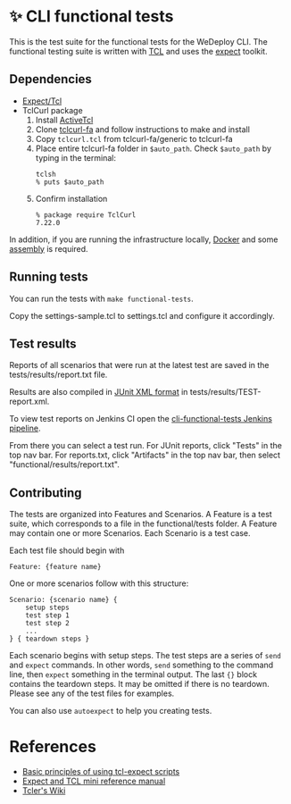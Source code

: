 # ✨ CLI functional tests

This is the test suite for the functional tests for the WeDeploy CLI. The functional testing suite is written with [TCL](https://tcl.tk/) and uses the [expect](https://core.tcl.tk/expect) toolkit.

## Dependencies

* [Expect/Tcl](https://expect.sourceforge.net/)
* TclCurl package
    1. Install [ActiveTcl](https://www.activestate.com/activetcl/downloads)
    1. Clone [tclcurl-fa](https://github.com/flightaware/tclcurl-fa) and follow instructions to make and install
    1. Copy `tclcurl.tcl` from tclcurl-fa/generic to tclcurl-fa
    1. Place entire tclcurl-fa folder in `$auto_path`.  Check `$auto_path` by typing in the terminal:
        ```
        tclsh
        % puts $auto_path
        ```
    1. Confirm installation
        ```
        % package require TclCurl
        7.22.0
        ```

In addition, if you are running the infrastructure locally, [Docker](https://www.docker.com/) and some [assembly](https://github.com/wedeploy/training#development) is required.

## Running tests
You can run the tests with `make functional-tests`.

Copy the settings-sample.tcl to settings.tcl and configure it accordingly.

## Test results
Reports of all scenarios that were run at the latest test are saved in the tests/results/report.txt file.

Results are also compiled in [JUnit XML format](https://wiki.jenkins.io/display/JENKINS/JUnit+Plugin) in tests/results/TEST-report.xml.  

To view test reports on Jenkins CI open the [cli-functional-tests Jenkins pipeline](https://ci.wedeploy.com/blue/organizations/jenkins/WeDeploy%2Fcli-functional-tests/activity/).

From there you can select a test run. For JUnit reports, click "Tests" in the top nav bar. For reports.txt, click "Artifacts" in the top nav bar, then select "functional/results/report.txt".

## Contributing
The tests are organized into Features and Scenarios.  A Feature is a test suite, which corresponds to a file in the functional/tests folder.  A Feature may contain one or more Scenarios. Each Scenario is a test case.

Each test file should begin with
```
Feature: {feature name}
```
One or more scenarios follow with this structure:
```
Scenario: {scenario name} {
    setup steps
    test step 1
    test step 2
    ...
} { teardown steps }
```

Each scenario begins with setup steps. The test steps are a series of `send` and `expect` commands. In other words, `send` something to the command line, then `expect` something in the terminal output. The last `{}` block contains the teardown steps. It may be omitted if there is no teardown. Please see any of the test files for examples.

You can also use `autoexpect` to help you creating tests.

# References
* [Basic principles of using tcl-expect scripts](https://gist.github.com/Fluidbyte/6294378)
* [Expect and TCL mini reference manual](http://inguza.com/document/expect-and-tcl-mini-reference-manual)
* [Tcler's Wiki](https://wiki.tcl-lang.org/)
